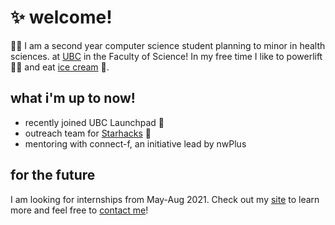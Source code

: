 # ✨ welcome!
👩‍💻 I am a second year computer science student planning to minor in health sciences. at [UBC](https://ubc.ca) in the Faculty of Science! 
In my free time I like to powerlift 🏋️‍♀️ and eat [ice cream](https://www.madebymarcus.ca/) 🍦.

## what i'm up to now!
- recently joined UBC Launchpad 🚀
- outreach team for [Starhacks](https://www.starhacks.tech/) 🌟
- mentoring with connect-f, an initiative lead by nwPlus

## for the future 
I am looking for internships from May-Aug 2021. Check out my [site](https://haolucy.tech/) to learn more and feel free to [contact me](mailto:hao.lucyy@gmail.com)!



